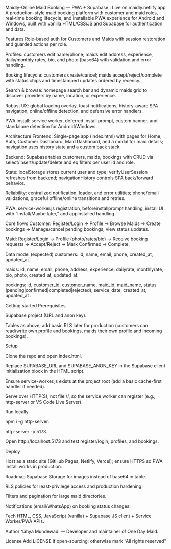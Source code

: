 Maidly-Online Maid Booking — PWA + Supabase : Live on maidly.netlify.app
A production-style maid booking platform with customer and maid roles, real-time booking lifecycle, and installable PWA experience for Android and Windows, built with vanilla HTML/CSS/JS and Supabase for authentication and data.

Features
Role-based auth for Customers and Maids with session restoration and guarded actions per role.

Profiles: customers edit name/phone; maids edit address, experience, daily/monthly rates, bio, and photo (base64) with validation and error handling.

Booking lifecycle: customers create/cancel; maids accept/reject/complete with status chips and timestamped updates ordered by recency.

Search & browse: homepage search bar and dynamic maids grid to discover providers by name, location, or experience.

Robust UX: global loading overlay, toast notifications, history-aware SPA navigation, online/offline detection, and defensive error handlers.

PWA install: service worker, deferred install prompt, custom banner, and standalone detection for Android/Windows.

Architecture
Frontend: Single-page app (index.html) with pages for Home, Auth, Customer Dashboard, Maid Dashboard, and a modal for maid details; navigation uses history state and a custom back stack.

Backend: Supabase tables customers, maids, bookings with CRUD via select/insert/update/delete and eq filters per user id and role.

State: localStorage stores current user and type; verifyUserSession refreshes from backend; navigationHistory controls SPA back/forward behavior.

Reliability: centralized notification, loader, and error utilities; phone/email validations; graceful offline/online transitions and retries.

PWA: service-worker.js registration, beforeinstallprompt handling, install UI with “Install/Maybe later,” and appinstalled handling.

Core flows
Customer: Register/Login → Profile → Browse Maids → Create bookings → Manage/cancel pending bookings, view status updates.

Maid: Register/Login → Profile (photo/rates/bio) → Receive booking requests → Accept/Reject → Mark Confirmed → Complete.

Data model (expected)
customers: id, name, email, phone, created_at, updated_at.

maids: id, name, email, phone, address, experience, dailyrate, monthlyrate, bio, photo, created_at, updated_at.

bookings: id, customer_id, customer_name, maid_id, maid_name, status (pending|confirmed|completed|rejected), service_date, created_at, updated_at .

Getting started
Prerequisites

Supabase project (URL and anon key).

Tables as above; add basic RLS later for production (customers can read/write own profile and bookings, maids their own profile and incoming bookings).

Setup

Clone the repo and open index.html.

Replace SUPABASE_URL and SUPABASE_ANON_KEY in the Supabase client initialization block in the HTML script.

Ensure service-worker.js exists at the project root (add a basic cache-first handler if needed).

Serve over HTTP(S), not file://, so the service worker can register (e.g., http-server or VS Code Live Server).

Run locally

npm i -g http-server.

http-server -p 5173.

Open http://localhost:5173 and test register/login, profiles, and bookings.

Deploy

Host as a static site (GitHub Pages, Netlify, Vercel); ensure HTTPS so PWA install works in production.

Roadmap
Supabase Storage for images instead of base64 in table.

RLS policies for least-privilege access and production hardening.

Filters and pagination for large maid directories.

Notifications (email/WhatsApp) on booking status changes.

Tech
HTML, CSS, JavaScript (vanilla) + Supabase JS client + Service Worker/PWA APIs.

Author
Yahya Mundewadi — Developer and maintainer of One Day Maid.

License
Add LICENSE if open-sourcing; otherwise mark “All rights reserved”
